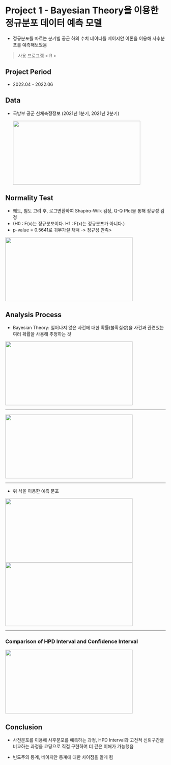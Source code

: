 # Project 1 - Bayesian Theory을 이용한 정규분포 데이터 예측 모델

* 정규분포를 따르는 분기별 공군 하의 수치 데이터를
베이지안 이론을 이용해 사후분포를 예측해보았음

> 사용 프로그램 < R >

## Project Period

* 2022.04 - 2022.06

## Data

* 국방부 공군 신체측정정보 (2021년 1분기, 2021년 2분기)

  <img src="https://github.com/daehwan100/DaeHwan_Projects/assets/141620597/c957b73a-5cb4-43ba-8788-06298ee38d18.png" width="400" height="200"/>

## Normality Test

* 왜도, 첨도 고려 후, 로그변환하여 Shapiro-Wilk 검정, Q-Q Plot을 통해 정규성 검정
* (H0 : F(x)는 정규분포이다. 
   H1 : F(x)는 정규분포가 아니다.)
* p-value = 0.5641로 귀무가설 채택 -> 정규성 만족>

<img src="https://github.com/daehwan100/DaeHwan_Projects/assets/141620597/308c9ec5-636e-418e-9ab9-915692929208.png" width="400" height="200"/>

## Analysis Process

  - Bayesian Theory: 일어나지 않은 사건에 대한 확률(불확실성)을 사건과 관련있는 여러 확률을 사용해 추정하는 것

<img src="https://github.com/daehwan100/DaeHwan_Projects/assets/141620597/2c7b7c23-c272-40e9-85a5-05c2321563c5.png" width="400" height="200"/>

---

<img src="https://github.com/daehwan100/DaeHwan_Projects/assets/141620597/deaaea20-24e8-4fee-aafc-c35fdb826c73.png" width="400" height="200"/>

---

* 위 식을 이용한 예측 분포
<img src="https://github.com/daehwan100/DaeHwan_Projects/assets/141620597/70377fed-da87-4c52-8356-da8fe37a560d.png" width="400" height="200"/>

<img src="https://github.com/daehwan100/DaeHwan_Projects/assets/141620597/f0985eec-1e50-4013-bbe6-41f7104785d5.png" width="400" height="200"/>

---

### Comparison of HPD Interval and Confidence Interval
<img src="https://github.com/daehwan100/DaeHwan_Projects/assets/141620597/80a17985-d0b9-40b9-b597-140a6d163c96.png" width="400" height="200"/>

## Conclusion

* 사전분포를 이용해 사후분포를 예측하는 과정, HPD Interval과 고전적 신뢰구간을 비교하는 과정을 코딩으로 직접 구현하여 더 깊은 이해가 가능했음
  
* 빈도주의 통계, 베이지안 통계에 대한 차이점을 알게 됨
